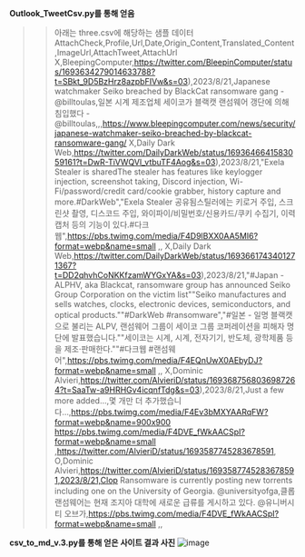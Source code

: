 **Outlook_TweetCsv.py를 통해 얻음**
>> 아래는 three.csv에 해당하는 샘플 데이터
AttachCheck,Profile,Url,Date,Origin_Content,Translated_Content,ImageUrl,AttachTweet,AttachUrl
X,BleepingComputer,https://twitter.com/BleepinComputer/status/1693634279014633788?t=SBkt_9D5BzHrz8azpbFIVw&s=03),2023/8/21,Japanese watchmaker Seiko breached by BlackCat ransomware gang - @billtoulas,일본 시계 제조업체 세이코가 블랙캣 랜섬웨어 갱단에 의해 침입했다 - @billtoulas,,,https://www.bleepingcomputer.com/news/security/japanese-watchmaker-seiko-breached-by-blackcat-ransomware-gang/
X,Daily Dark Web,https://twitter.com/DailyDarkWeb/status/1693646641583059161?t=DwR-TiVWQVl_vtbuTF4Aog&s=03),2023/8/21,"Exela Stealer is sharedThe stealer has features like keylogger injection, screenshot taking, Discord injection, Wi-Fi/password/credit card/cookie grabber, history capture and more.#DarkWeb","Exela Stealer 공유됨스틸러에는 키로거 주입, 스크린샷 촬영, 디스코드 주입, 와이파이/비밀번호/신용카드/쿠키 수집기, 이력 캡처 등의 기능이 있다.#다크웹",https://pbs.twimg.com/media/F4D9lBXX0AA5MI6?format=webp&name=small	,,
X,Daily Dark Web,https://twitter.com/DailyDarkWeb/status/1693661743401271367?t=DD2qhvhCoNKKfzamWYGxYA&s=03),2023/8/21,"#Japan  - ALPHV, aka Blackcat, ransomware group has announced Seiko Group Corporation on the victim list""Seiko manufactures and sells watches, clocks, electronic devices, semiconductors, and optical products.""#DarkWeb #ransomware","#일본 - 일명 블랙캣으로 불리는 ALPV, 랜섬웨어 그룹이 세이코 그룹 코퍼레이션을 피해자 명단에 발표했습니다.""세이코는 시계, 시계, 전자기기, 반도체, 광학제품 등을 제조·판매한다.""#다크웹 #랜섬웨어",https://pbs.twimg.com/media/F4EQnUwX0AEbyDJ?format=webp&name=small	,,
X,Dominic Alvieri,https://twitter.com/AlvieriD/status/1693687568036987264?t=SaaTw-a9HRHGv4icqnfTdg&s=03),2023/8/21,Just a few more added…,몇 개만 더 추가했습니다…,https://pbs.twimg.com/media/F4Ev3bMXYAARqFW?format=webp&name=900x900	https://pbs.twimg.com/media/F4DVE_fWkAACSpI?format=webp&name=small	,https://twitter.com/AlvieriD/status/1693587745283678591,
O,Dominic Alvieri,https://twitter.com/AlvieriD/status/1693587745283678591,2023/8/21,Clop Ransomware is currently posting new torrents including one on the University of Georgia. @universityofga,클롭 랜섬웨어는 현재 조지아 대학에 새로운 급류를 게시하고 있다. @유니버시티 오브가,https://pbs.twimg.com/media/F4DVE_fWkAACSpI?format=webp&name=small	,,


**csv_to_md_v.3.py를 통해 얻은 사이트 결과 사진**
![image](https://github.com/n0ming/Twitter/assets/132183887/46ed6d7b-0d56-42dd-8c6b-7b3cc367e9fd)

